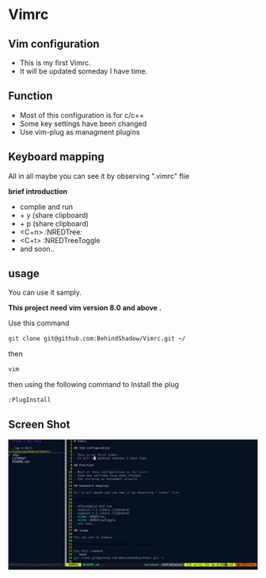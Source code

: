 # Vimrc

## Vim configuration

- This is my first Vimrc.
- It will be updated someday I have time.

## Function

- Most of this configuration is for c/c++
- Some key settings have been changed
- Use vim-plug as managment plugins

## Keyboard mapping

All in all maybe you can see it by observing ".vimrc" flie

**brief introduction**

- <F5>complie and run
- <space> + y (share clipboard)
- <space> + p (share clipboard)
- <C+n> :NREDTree:
- <C+t> :NREDTreeToggle
- and soon..

## usage

You can use it samply.

**This project need vim version 8.0 and above .**

Use this command
```bash
git clone git@github.com:BehindShadow/Vimrc.git ~/

```

then 
```bash
vim

```

then using the following command to Install the plug 
```bash
:PlugInstall
```


## Screen Shot

![图一](./img/2021-10-21.png)




